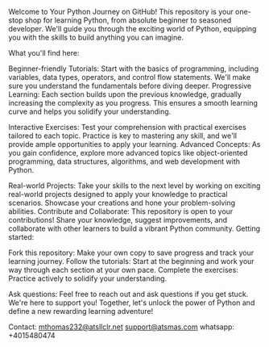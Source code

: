 
Welcome to Your Python Journey on GitHub!
This repository is your one-stop shop for learning Python, from absolute beginner to seasoned developer. We'll guide you through the exciting world of Python, equipping you with the skills to build anything you can imagine.

What you'll find here:

Beginner-friendly Tutorials: Start with the basics of programming, including variables, data types, operators, and control flow statements. We'll make sure you understand the fundamentals before diving deeper.
Progressive Learning: Each section builds upon the previous knowledge, gradually increasing the complexity as you progress. This ensures a smooth learning curve and helps you solidify your understanding.

Interactive Exercises: Test your comprehension with practical exercises tailored to each topic. Practice is key to mastering any skill, and we'll provide ample opportunities to apply your learning.
Advanced Concepts: As you gain confidence, explore more advanced topics like object-oriented programming, data structures, algorithms, and web development with Python.

Real-world Projects: Take your skills to the next level by working on exciting real-world projects designed to apply your knowledge to practical scenarios. Showcase your creations and hone your problem-solving abilities.
Contribute and Collaborate: This repository is open to your contributions! Share your knowledge, suggest improvements, and collaborate with other learners to build a vibrant Python community.
Getting started:

Fork this repository: Make your own copy to save progress and track your learning journey.
Follow the tutorials: Start at the beginning and work your way through each section at your own pace.
Complete the exercises: Practice actively to solidify your understanding.

Ask questions: Feel free to reach out and ask questions if you get stuck. We're here to support you!
Together, let's unlock the power of Python and define a new rewarding learning adventure!

Contact: mthomas232@atsllclr.net
        support@atsmas.com
whatsapp: +4015480474
